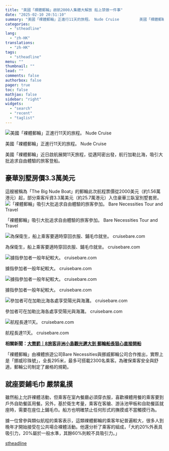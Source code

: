 ```yaml
---
title: "美國「裸體郵輪」啟航2000人集體大解放 船上禁做一件事"
date: "2025-02-10 20:51:10"
summary: "美國「裸體郵輪」正進行11天的旅程。 Nude Cruise         美國「裸體郵輪..."
categories:
  - "stheadline"
lang:
  - "zh-HK"
translations:
  - "zh-HK"
tags:
  - "stheadline"
menu: ""
thumbnail: ""
lead: ""
comments: false
authorbox: false
pager: true
toc: false
mathjax: false
sidebar: "right"
widgets:
  - "search"
  - "recent"
  - "taglist"
---
```


![美國「裸體郵輪」正進行11天的旅程。 Nude Cruise](https://image.stheadline.com/f/680p0/0x0/100/none/fd2a758554754a8316d2e435e0851a6b/stheadline/inewsmedia/20250210/_2025021020460227013.jpg)

美國「裸體郵輪」正進行11天的旅程。 Nude Cruise




美國「裸體郵輪」近日啟航展開11天旅程，從邁阿密出發，航行加勒比海，吸引大批追求自由體驗的旅客登船。

豪華別墅房價3.3萬美元
------------

這艘被稱為「The Big Nude Boat」的郵輪此次航程票價從2000美元（約1.56萬港元）起，部分乘客斥資3.3萬美元（約25.7萬港元）入住豪華三臥室別墅套房。
 ![「裸體郵輪」吸引大批追求自由體驗的旅客參加。 Bare Necessities Tour and Travel](https://image.hkhl.hk/f/1024p0/0x0/100/none/e285e99e38c433127ac97522a094c1d2/2025-02/IMG_5278.jpeg)


「裸體郵輪」吸引大批追求自由體驗的旅客參加。 Bare Necessities Tour and Travel



 ![為保衛生，船上乘客要適時穿回衣服、鋪毛巾就坐。 cruisebare.com](https://image.hkhl.hk/f/1024p0/0x0/100/none/ae828d17156276e0adb53424e5db037e/2025-02/IMG_5279.jpeg)


為保衛生，船上乘客要適時穿回衣服、鋪毛巾就坐。 cruisebare.com



 ![據指參加者一般年紀較大。 cruisebare.com](https://image.hkhl.hk/f/1024p0/0x0/100/none/ce45eb1f2479a274f2221c5c9cceff9e/2025-02/IMG_5280.jpeg)


據指參加者一般年紀較大。 cruisebare.com



 ![據指參加者一般年紀較大。 cruisebare.com](https://image.hkhl.hk/f/1024p0/0x0/100/none/dfd97ea65610a2b4a0f8fa31d73be959/2025-02/IMG_5281.jpeg)


據指參加者一般年紀較大。 cruisebare.com



 ![參加者可在加勒比海各處享受陽光與海灘。  cruisebare.com](https://image.hkhl.hk/f/1024p0/0x0/100/none/f20a38c7db38cfc02953c29a0a5096d5/2025-02/IMG_5282.jpeg)


參加者可在加勒比海各處享受陽光與海灘。 cruisebare.com



 ![航程長達11天。  cruisebare.com](https://image.hkhl.hk/f/1024p0/0x0/100/none/5bd0c334e613b692a04858f0f14a7a22/2025-02/IMG_5283.jpeg)


航程長達11天。 cruisebare.com




**相關新聞：[大懲罰｜8旅客非洲小島觀光遲大到 郵輪船長狠心直接開船](https://www.stheadline.com/realtime-world/3332101/%E5%A4%A7%E6%87%B2%E7%BD%B08%E6%97%85%E5%AE%A2%E9%9D%9E%E6%B4%B2%E5%B0%8F%E5%B3%B6%E8%A7%80%E5%85%89%E9%81%B2%E5%A4%A7%E5%88%B0-%E9%83%B5%E8%BC%AA%E8%88%B9%E9%95%B7%E7%8B%A0%E5%BF%83%E7%9B%B4%E6%8E%A5%E9%96%8B%E8%88%B9)**

「裸體郵輪」由裸體旅遊公司Bare Necessities與挪威郵輪公司合作推出，實際上是「挪威珍珠號」，全長295米，最多可搭載2300名乘客。為確保乘客安全與舒適，郵輪公司制定了嚴格的規範。

就座要鋪毛巾 嚴禁亂摸
-----------

雖然船上允許裸體活動，但乘客在室內餐廳必須穿衣服，喜歡裸體用餐的乘客要到戶外自助餐區用餐。另外，基於衛生考量，乘客在客艙、游泳池甲板和自助餐區就座時，需要在座位上鋪毛巾。船方也明確禁止任何形式的撫摸或不當觸摸行為。

據一位曾參與類似航程的乘客表示，這類裸體郵輪的乘客年紀普遍較大，很多人到晚年才開始接受在公共場合裸體活動。他還分析了乘客的組成，「大約20%外表具吸引力，20%屬於一般水準，其餘60%則較不具吸引力。」

[stheadline](https://std.stheadline.com/realtime/article/2051960/即時-國際-美國-裸體郵輪-啟航2000人集體大解放-船上禁做一件事)
